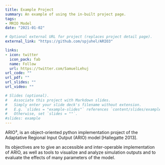 ```yaml
---
title: Example Project
summary: An example of using the in-built project page.
tags:
- MRIO Model
date: "2021-01-02"

# Optional external URL for project (replaces project detail page).
external_link: "https://github.com/spjuhel/ARIO3"

links:
- icon: twitter
  icon_pack: fab
  name: Follow
  url: https://twitter.com/SamuelLehuj
url_code: ""
url_pdf: ""
url_slides: ""
url_video: ""

# Slides (optional).
#   Associate this project with Markdown slides.
#   Simply enter your slide deck's filename without extension.
#   E.g. `slides = "example-slides"` references `content/slides/example-slides.md`.
#   Otherwise, set `slides = ""`.
#slides: example
---
```


ARIO³, is an object-oriented python implementation project of the Adaptative Regional Input Output (ARIO) model [Hallegatte 2013].

Its objectives are to give an accessible and inter-operable implementation of ARIO, as well as tools to visualize and analyze simulation outputs and to evaluate the effects of many parameters of the model.
